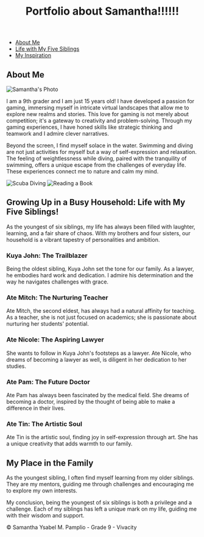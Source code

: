 <!DOCTYPE html>
<html lang="en">
<head>
    <meta charset="UTF-8">
    <meta name="viewport" content="width=device-width, initial-scale=1.0">
    <title>Portfolio about Samantha</title>
    <link rel="stylesheet" href="styles.css">
</head>
<body>
    <header>
        <h1>Portfolio about Samantha!!!!!!</h1>
    </header>
    <nav>
        <ul>
            <li><a href="#about-me">About Me</a></li>
            <li><a href="#siblings">Life with My Five Siblings</a></li>
            <li><a href="#inspiration">My Inspiration</a></li>
        </ul>
    </nav>
    <section id="about-me">
        <h2>About Me</h2>
        <div class="about-content">
            <img src="profile-pic.jpg" alt="Samantha's Photo">
            <p>
                I am a 9th grader and I am just 15 years old! I have developed a passion for gaming, immersing myself in intricate virtual landscapes that allow me to explore new realms and stories. This love for gaming is not merely about competition; it's a gateway to creativity and problem-solving. Through my gaming experiences, I have honed skills like strategic thinking and teamwork and I admire clever narratives.
            </p>
            <p>
                Beyond the screen, I find myself solace in the water. Swimming and diving are not just activities for myself but a way of self-expression and relaxation. The feeling of weightlessness while diving, paired with the tranquility of swimming, offers a unique escape from the challenges of everyday life. These experiences connect me to nature and calm my mind.
            </p>
        </div>
        <div class="additional-images">
            <img src="diving.jpg" alt="Scuba Diving">
            <img src="reading.jpg" alt="Reading a Book">
        </div>
    </section>
    <section id="siblings">
        <h2>Growing Up in a Busy Household: Life with My Five Siblings!</h2>
        <p>
            As the youngest of six siblings, my life has always been filled with laughter, learning, and a fair share of chaos. With my brothers and four sisters, our household is a vibrant tapestry of personalities and ambition.
        </p>
        <article class="sibling">
            <h3>Kuya John: The Trailblazer</h3>
            <p>
                Being the oldest sibling, Kuya John set the tone for our family. As a lawyer, he embodies hard work and dedication. I admire his determination and the way he navigates challenges with grace.
            </p>
        </article>
        <article class="sibling">
            <h3>Ate Mitch: The Nurturing Teacher</h3>
            <p>
                Ate Mitch, the second eldest, has always had a natural affinity for teaching. As a teacher, she is not just focused on academics; she is passionate about nurturing her students' potential.
            </p>
        </article>
        <article class="sibling">
            <h3>Ate Nicole: The Aspiring Lawyer</h3>
            <p>
                She wants to follow in Kuya John's footsteps as a lawyer. Ate Nicole, who dreams of becoming a lawyer as well, is diligent in her dedication to her studies.
            </p>
        </article>
        <article class="sibling">
            <h3>Ate Pam: The Future Doctor</h3>
            <p>
                Ate Pam has always been fascinated by the medical field. She dreams of becoming a doctor, inspired by the thought of being able to make a difference in their lives.
            </p>
        </article>
        <article class="sibling">
            <h3>Ate Tin: The Artistic Soul</h3>
            <p>
                Ate Tin is the artistic soul, finding joy in self-expression through art. She has a unique creativity that adds warmth to our family.
            </p>
        </article>
    </section>
    <section id="inspiration">
        <h2>My Place in the Family</h2>
        <p>
            As the youngest sibling, I often find myself learning from my older siblings. They are my mentors, guiding me through challenges and encouraging me to explore my own interests.
        </p>
        <p>
            My conclusion, being the youngest of six siblings is both a privilege and a challenge. Each of my siblings has left a unique mark on my life, guiding me with their wisdom and support.
        </p>
    </section>
    <footer>
        <p>© Samantha Ysabel M. Pamplio - Grade 9 - Vivacity</p>
    </footer>
</body>
</html>
